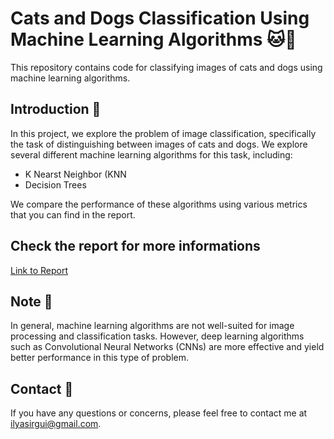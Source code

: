 # Cats and Dogs Classification Using Machine Learning Algorithms 🐱🐶 

This repository contains code for classifying images of cats and dogs using machine learning algorithms.

## Introduction 🚀

In this project, we explore the problem of image classification, specifically the task of distinguishing between images of cats and dogs. We explore several different machine learning algorithms for this task, including:

- K Nearst Neighbor (KNN
- Decision Trees

We compare the performance of these algorithms using various metrics that you can find in the report.

## Check the report for more informations 
[Link to Report](https://github.com/Daeels/Cats-and-Dogs-Classification-Using-Machine-Learning-Algorithms/blob/main/Cats%20%26%20Dogs.pdf)

## Note 📝
In general, machine learning algorithms are not well-suited for image processing and classification tasks. However, deep learning algorithms such as Convolutional Neural Networks (CNNs) are more effective and yield better performance in this type of problem.


## Contact 📧
If you have any questions or concerns, please feel free to contact me at [ilyasirgui@gmail.com](mailto:ilyasirgui@gmail.com).

